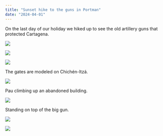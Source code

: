 ```yaml
---
title: "Sunset hike to the guns in Portman"
date: "2024-04-01"
---
```


On the last day of our holiday we hiked up to see the old artillery guns that protected Cartagena.

![](images/20240401_1733512905077601984995934-461x1024.jpg)

![](images/20240401_2020193356124602752036829-461x1024.jpg)

![](images/20240401_2022583785813091539767605-1024x768.jpg)

The gates are modeled on Chichén-Itzá.

![](images/20240401_2030235907674947064917831-1024x461.jpg)

Pau climbing up an abandoned building.

![](images/20240401_203812675802753556154494-461x1024.jpg)

Standing on top of the big gun.

![](images/20240401_2040531927833165763201355-1024x461.jpg)

![](images/20240401_2045558938196296002561868-461x1024.jpg)
